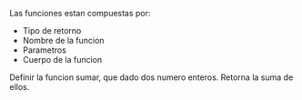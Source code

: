 Las funciones estan compuestas por:
- Tipo de retorno
- Nombre de la funcion
- Parametros
- Cuerpo de la funcion


Definir la funcion sumar, que dado dos numero enteros. Retorna la suma de ellos.